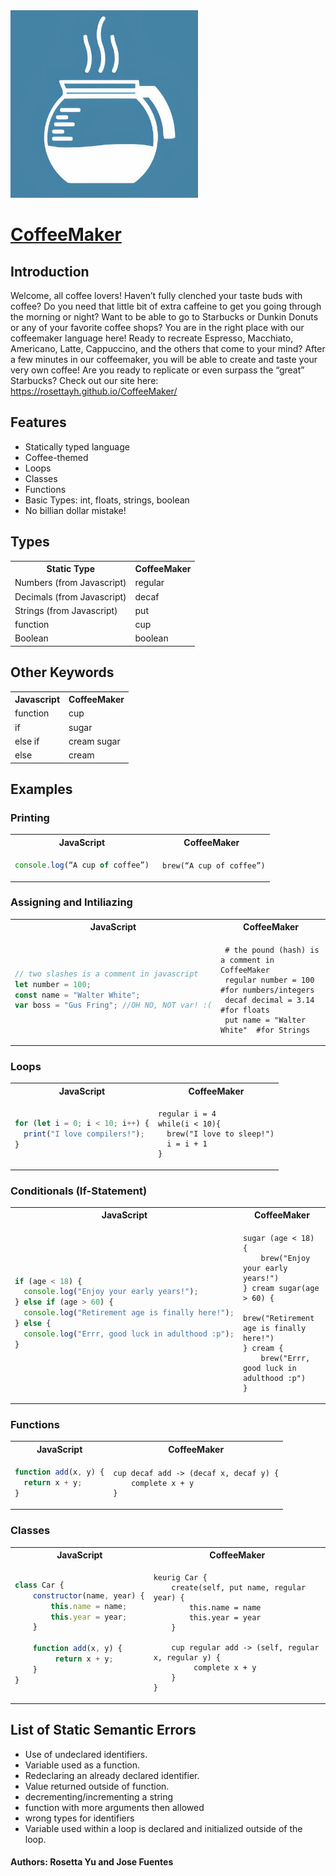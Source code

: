 <img src=./docs/imgs/logo.jpg width="300" height="300">

# [CoffeeMaker](https://rosettayh.github.io/CoffeeMaker/)

## Introduction

Welcome, all coffee lovers! Haven’t fully clenched your taste buds with coffee? Do you need that little bit of extra caffeine to get you going through the morning or night? Want to be able to go to Starbucks or Dunkin Donuts or any of your favorite coffee shops? You are in the right place with our coffeemaker language here! Ready to recreate Espresso, Macchiato, Americano, Latte, Cappuccino, and the others that come to your mind? After a few minutes in our coffeemaker, you will be able to create and taste your very own coffee! Are you ready to replicate or even surpass the “great” Starbucks? Check out our site here: https://rosettayh.github.io/CoffeeMaker/

## Features

- Statically typed language
- Coffee-themed
- Loops
- Classes
- Functions
- Basic Types: int, floats, strings, boolean
- No billian dollar mistake!

## Types

<table>
  <tr>
    <th>Static Type</th>
    <th>CoffeeMaker</th>
  </tr>
  <tr>
    <td>Numbers (from Javascript)</td>
	<td>regular</td>
  </tr>
  <tr>
    <td>Decimals (from Javascript)</td>
	<td>decaf</td>
  </tr>
  <tr>
    <td>Strings (from Javascript)</td>
	<td>put</td>
  </tr>
  <tr>
    <td>function</td>
    <td>cup</td>
  </tr>
    <tr>
    <td>Boolean</td>
    <td>boolean</td>
  </tr>
</table>

## Other Keywords

<table>
  <tr>
    <th>Javascript</th>
    <th>CoffeeMaker</th>
  </tr>
  <tr>
    <td>function</td>
    <td>cup</td>
  </tr>
  <tr>
    <td>if</td>
    <td>sugar</td>
  </tr>
  <tr>
    <td>else if</td>
    <td>cream sugar</td>
  </tr>
  <tr>
    <td>else</td>
    <td>cream</td>
  </tr>
</table>

## Examples

### Printing

<table>
<tr> <th>JavaScript</th><th>CoffeeMaker</th><tr>
</tr>
<td>

```javascript
console.log(“A cup of coffee”)
```

</td>

<td>

```
 brew(“A cup of coffee”)
```

</td>
</table>

### Assigning and Intiliazing

<table>
<tr> <th>JavaScript</th><th>CoffeeMaker</th><tr>
</tr>
<td>

```javascript
// two slashes is a comment in javascript
let number = 100;
const name = "Walter White";
var boss = "Gus Fring"; //OH NO, NOT var! :(
```

</td>

<td>

```
 # the pound (hash) is a comment in CoffeeMaker
 regular number = 100 	#for numbers/integers
 decaf decimal = 3.14 	#for floats
 put name = "Walter White" 	#for Strings
```

</td>
</table>

### Loops

<table>
<tr> <th>JavaScript</th><th>CoffeeMaker</th><tr>
</tr>
<td>

```javascript
for (let i = 0; i < 10; i++) {
  print("I love compilers!");
}
```

</td>

<td>

```
regular i = 4
while(i < 10){
  brew("I love to sleep!")
  i = i + 1
}
```

</td>
</table>

### Conditionals (If-Statement)

<table>
<tr> <th>JavaScript</th><th>CoffeeMaker</th><tr>
</tr>
<td>

```javascript
if (age < 18) {
  console.log("Enjoy your early years!");
} else if (age > 60) {
  console.log("Retirement age is finally here!");
} else {
  console.log("Errr, good luck in adulthood :p");
}
```

</td>

<td>

```
sugar (age < 18) {
    brew("Enjoy your early years!")
} cream sugar(age > 60) {
    brew("Retirement age is finally here!")
} cream {
    brew("Errr, good luck in adulthood :p")
}
```

</td>
</table>

### Functions

<table>
<tr> <th>JavaScript</th><th>CoffeeMaker</th><tr>
</tr>
<td>

```javascript
function add(x, y) {
  return x + y;
}
```

</td>

<td>

```
cup decaf add -> (decaf x, decaf y) {
    complete x + y
}
```

</td>
</table>

### Classes

<table>
<tr> <th>JavaScript</th><th>CoffeeMaker</th><tr>
</tr>
<td>

```javascript
class Car {
    constructor(name, year) {
        this.name = name;
        this.year = year;
    }

    function add(x, y) {
         return x + y;
    }
}
```

</td>

<td>

```
keurig Car {
    create(self, put name, regular year) {
        this.name = name
        this.year = year
    }

    cup regular add -> (self, regular x, regular y) {
         complete x + y
    }
}
```

</td>
</table>

## List of Static Semantic Errors

- Use of undeclared identifiers.
- Variable used as a function.
- Redeclaring an already declared identifier.
- Value returned outside of function.
- decrementing/incrementing a string
- function with more arguments then allowed
- wrong types for identifiers
- Variable used within a loop is declared and initialized outside of the loop.

#### Authors: Rosetta Yu and Jose Fuentes
